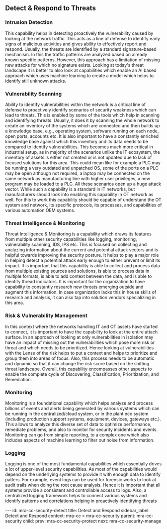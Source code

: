 ## Detect & Respond to Threats

### Intrusion Detection

This capability helps in detecting proactively the vulnerability
caused by looking at the network traffic. This acts as a line of
defense to identify early signs of malicious activities and gives
ability to effectively report and respond. Usually, the threats are
identified by a standard signature-based mechanism. In this the
traffic patterns are analyzed based on already known specific
patterns. However, this approach has a limitation of missing new
attacks for which no signature exists. Looking at today's threat
landscape it is better to also look at capabilities which enable an AI
based approach which uses machine learning to create a model which
helps to identify still unknown attacks.

### Vulnerability Scanning

Ability to identify vulnerabilities within the network is a critical
line of defense to proactively identify scenarios of security weakness
which can lead to threats. This is enabled by some of the tools which
help in scanning and identifying threats. Usually, it does it by
scanning the whole network to create an inventory of the systems which
are connected and then builds up a knowledge base, e.g., operating
system, software running on each node, open ports, accounts etc. It is
also important to have a constantly enriched knowledge base against
which this inventory and its data needs to be compared to identify
vulnerabilities. This becomes much more critical in industrial setup,
as in majority of the scenarios unlike the IT ecosystem, the inventory
of assets is either not created or is not updated due to lack of
focused solutions for this area. This could mean like for example a
PLC may be running a very outdated and unpatched OS, some of the ports
on a PLC may be open although not required, a laptop may be connected
on the same network as manufacturing line with higher user privileges,
a new program may be loaded to a PLC. All these scenarios open up a
huge attack vector. While such a capability is a standard in IT
networks, but manufacturers should look into enabling this capability
in OT network as well. For this to work this capability should be
capable of understand the OT system and network, its specific
protocols, its processes, and capabilities of various automation OEM
systems.

### Threat Intelligence & Monitoring

Threat Intelligence & Monitoring is a capability which draws its
features from multiple other security capabilities like logging,
monitoring, vulnerability scanning, IDS, IPS etc. This is focused on
collecting and analyzing information about the current and potential
attack vectors and is helpful towards improving the security posture.
It helps to play a major role in helping detect a potential attack
early enough to either prevent or limit its impact. It is important
that this capability is able to collect and process data from multiple
existing sources and solutions, is able to process data in multiple
formats, is able to add context between the data, and is able to
identify thread indicators. It is important for the organization to
have capability to constantly research new threats emerging outside
and augment this information. In case organization lacks this in house
skills of research and analysis, it can also tap into solution vendors
specializing in this area.

### Risk & Vulnerability Management

In this context where the networks handling IT and OT assets have
started to connect, it is important to have the capability to look at
the entire attach surface. In an approach of looking at only
vulnerabilities in isolation may have an impact of missing out the
vulnerabilities which pose more risk or threat and which needs to be
prioritized. Hence looking at vulnerabilities with the Lense of the
risk helps to put a context and helps to prioritize and group them
into areas of focus. Also, this process needs to be automatic and
dynamic so that it can change the risk score based on the shifting
threat landscape. Overall, this capability encompasses other aspects
to enable the complete cycle of Discovering, Classification,
Prioritization, and Remediation.

### Monitoring

Monitoring is a foundational capability which helps analyze and
process billions of events and alerts being generated by various
systems which can be running in the centralized/cloud system, or in
the plant eco system (including production support systems, equipment,
devices, gateways etc.). This allows to analyze this diverse set of
data to optimize performance, remediate problems, and also to monitor
for security incidents and events. Monitoring can go from simple
reporting, to a complex one which also includes aspects of machine
learning to filter out noise from information.

### Logging

Logging is one of the most fundamental capabilities which essentially
drives a lot of upper-level security capabilities. As most of the
capabilities would depend on the underlying systems to provide it with
enough data to identify patters. For example, event logs can be used
for forensic works to look at audit trails when doing the root cause
analysis. Hence it is important that all systems provide a consistent
and controllable access to logs. Also, a centralized logging framework
helps to connect various systems and identify patterns and
correlations helping in proactively identifying threats


--- <!-- META -->
id: mra-cc-security-detect
title: Detect and Respond
sidebar_label: Detect and Respond
context: mra-cc > mra-cc-security
parent: mra-cc-security
child:
prev: mra-cc-security-protect
next: mra-cc-security-manage
